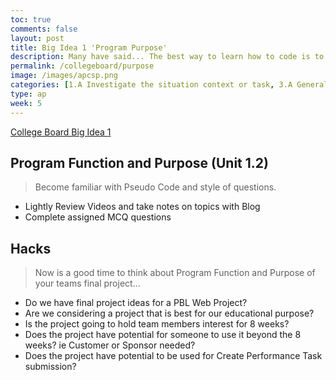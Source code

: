 ```yaml
---
toc: true
comments: false
layout: post
title: Big Idea 1 'Program Purpose'
description: Many have said... The best way to learn how to code is to start a project.  Additionally, make sure that project has 'purpose' and is in your interests.
permalink: /collegeboard/purpose
image: /images/apcsp.png
categories: [1.A Investigate the situation context or task, 3.A Generalize data sources through variables, 4.A Explain how a code segment or program functions]
type: ap
week: 5
---
```


[College Board Big Idea 1](https://apclassroom.collegeboard.org/103/home?unit=1)

## Program Function and Purpose (Unit 1.2)
> Become familiar with Pseudo Code and style of questions.
- Lightly Review Videos and take notes on topics with Blog
- Complete assigned MCQ questions

## Hacks
> Now is a good time to think about Program Function and Purpose of your teams final project...
- Do we have final project ideas for a PBL Web Project?
- Are we considering a project that is best for our educational purpose?
- Is the project going to hold team members interest for 8 weeks?
- Does the project have potential for someone to use it beyond the 8 weeks?  ie Customer or Sponsor needed?
- Does the project have potential to be used for Create Performance Task submission?

